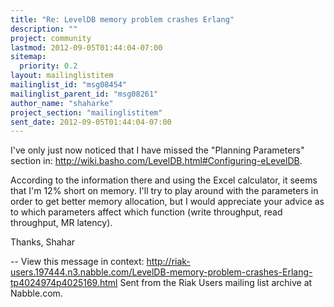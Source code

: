 ```yaml
---
title: "Re: LevelDB memory problem crashes Erlang"
description: ""
project: community
lastmod: 2012-09-05T01:44:04-07:00
sitemap:
  priority: 0.2
layout: mailinglistitem
mailinglist_id: "msg08454"
mailinglist_parent_id: "msg08261"
author_name: "shaharke"
project_section: "mailinglistitem"
sent_date: 2012-09-05T01:44:04-07:00
---
```



I've only just now noticed that I have missed the "Planning Parameters"
section in: http://wiki.basho.com/LevelDB.html#Configuring-eLevelDB.

According to the information there and using the Excel calculator, it seems
that I'm 12% short on memory. I'll try to play around with the parameters in
order to get better memory allocation, but I would appreciate your advice as
to which parameters affect which function (write throughput, read
throughput, MR latency).

Thanks,
Shahar

--
View this message in context: 
http://riak-users.197444.n3.nabble.com/LevelDB-memory-problem-crashes-Erlang-tp4024974p4025169.html
Sent from the Riak Users mailing list archive at Nabble.com.

